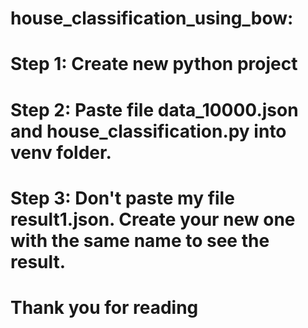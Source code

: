 # house_classification_using_bow:
# Step 1: Create new python project
# Step 2: Paste file data_10000.json and house_classification.py into venv folder.
# Step 3: Don't paste my file result1.json. Create your new one with the same name to see the result.
# Thank you for reading